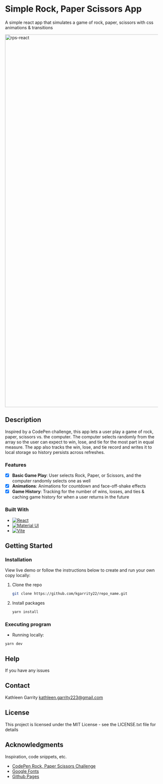 # Simple Rock, Paper Scissors App
A simple react app that simulates a game of rock, paper, scissors with css animations & transitions

<img width="1227" alt="rps-react" src="https://github.com/user-attachments/assets/24b7a7de-2028-46eb-aef7-256c939d276b">

## Description
Inspired by a CodePen challenge, this app lets a user play a game of rock, paper, scissors vs. the computer. The computer selects randomly from the array so the user can expect to win, lose, and tie for the most part in equal measure. The app also tracks the win, lose, and tie record and writes it to local storage so history persists across refreshes. 

### Features
- [X] **Basic Game Play**: User selects Rock, Paper, or Scissors, and the computer randomly selects one as well
- [X] **Animations**: Animations for countdown and face-off-shake effects
- [X] **Game History**: Tracking for the number of wins, losses, and ties & caching game history for when a user returns in the future

### Built With

* [![React][React.js]][React-url]
* [![Material UI][Material-ui]][Material-url]
* [![Vite][Vite]][Vite-url]


## Getting Started

### Installation

View live demo or follow the instructions below to create and run your own copy locally:

1. Clone the repo
   ```sh
   git clone https://github.com/kgarrity22/repo_name.git
   ```
2. Install packages
   ```sh
   yarn install
   ```

### Executing program

* Running locally:
```
yarn dev
```


## Help

If you have any issues 

## Contact

Kathleen Garrity
kathleen.garrity223@gmail.com

<!-- ## Version History

- 0.2
    - Various bug fixes and optimizations
    - See [commit change]() or See [release history]()
- 0.1
    - Initial Release -->

## License

This project is licensed under the MIT License - see the LICENSE.txt file for details

## Acknowledgments

Inspiration, code snippets, etc.
* [CodePen Rock, Paper Scissors Challenge](https://codepen.io/challenges/2024/september/1)
* [Google Fonts](https://fonts.google.com/)
* [Github Pages](https://pages.github.com/)



[React.js]: https://img.shields.io/badge/React-20232A?style=for-the-badge&logo=react&logoColor=61DAFB
[React-url]: https://reactjs.org/
[Material-UI]: https://img.shields.io/badge/mui-20232A?style=for-the-badge&logo=mui&logoColor=007FFF
[Material-url]: https://mui.com/material-ui/
[Vite]: https://img.shields.io/badge/vite-20232A?style=for-the-badge&logo=vite&logoColor=646CFF
[Vite-url]: https://vitejs.dev/



